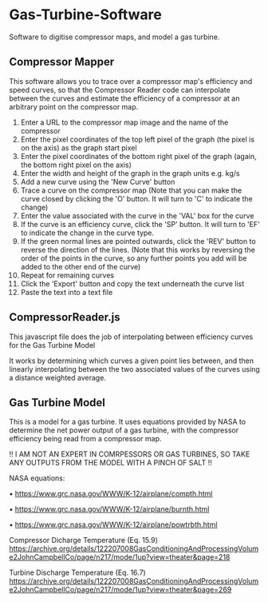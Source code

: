 # Gas-Turbine-Software
Software to digitise compressor maps, and model a gas turbine.

## Compressor Mapper
This software allows you to trace over a compressor map's efficiency and speed curves, so that the Compressor Reader code can interpolate between the curves and estimate the efficiency of a compressor at an arbitrary point on the compressor map.

1. Enter a URL to the compressor map image and the name of the compressor
2. Enter the pixel coordinates of the top left pixel of the graph (the pixel is on the axis) as the graph start pixel
3. Enter the pixel coordinates of the bottom right pixel of the graph (again, the bottom right pixel on the axis)
4. Enter the width and height of the graph in the graph units e.g. kg/s
5. Add a new curve using the 'New Curve' button
6. Trace a curve on the compressor map (Note that you can make the curve closed by clicking the 'O' button. It will turn to 'C' to indicate the change)
7. Enter the value associated with the curve in the 'VAL' box for the curve
8. If the curve is an efficiency curve, click the 'SP' button. It will turn to 'EF' to indicate the change in the curve type.
9. If the green normal lines are pointed outwards, click the 'REV' button to reverse the direction of the lines. (Note that this works by reversing the order of the points in the curve, so any further points you add will be added to the other end of the curve)
10. Repeat for remaining curves
11. Click the 'Export' button and copy the text underneath the curve list
12. Paste the text into a text file

## CompressorReader.js
This javascript file does the job of interpolating between efficiency curves for the Gas Turbine Model

It works by determining which curves a given point lies between, and then linearly interpolating between the two associated values of the curves using a distance weighted average.

## Gas Turbine Model
This is a model for a gas turbine. It uses equations provided by NASA to determine the net power output of a gas turbine, with the compressor efficiency being read from a compressor map.

!! I AM NOT AN EXPERT IN COMRPESSORS OR GAS TURBINES, SO TAKE ANY OUTPUTS FROM THE MODEL WITH A PINCH OF SALT !!

NASA equations:

• https://www.grc.nasa.gov/WWW/K-12/airplane/compth.html

• https://www.grc.nasa.gov/WWW/K-12/airplane/burnth.html

• https://www.grc.nasa.gov/WWW/K-12/airplane/powtrbth.html

Compressor Dicharge Temperature (Eq. 15.9)
https://archive.org/details/122207008GasConditioningAndProcessingVolume2JohnCampbellCo/page/n217/mode/1up?view=theater&page=218

Turbine Discharge Temperature (Eq. 16.7)
https://archive.org/details/122207008GasConditioningAndProcessingVolume2JohnCampbellCo/page/n217/mode/1up?view=theater&page=269
